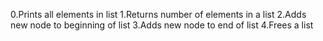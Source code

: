 0.Prints all elements in list
1.Returns number of elements in a list
2.Adds new node to beginning of list
3.Adds new node to end of list
4.Frees a list
